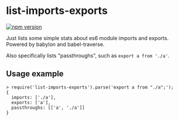 # list-imports-exports

[![npm version](https://badge.fury.io/js/list-imports-exports.svg)](https://badge.fury.io/js/list-imports-exports)

Just lists some simple stats about es6 module imports and
exports. Powered by babylon and babel-traverse.

Also specifically lists "passthroughs", such as `export a from './a'`.


## Usage example

```
> require('list-imports-exports').parse('export a from "./a";');
{
  imports: ['./a'],
  exports: ['a'],
  passthroughs: [['a', './a']]
}
```
